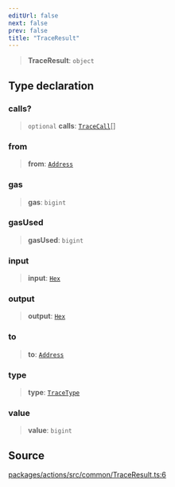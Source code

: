 ```yaml
---
editUrl: false
next: false
prev: false
title: "TraceResult"
---
```


> **TraceResult**: `object`

## Type declaration

### calls?

> `optional` **calls**: [`TraceCall`](/reference/tevm/actions/type-aliases/tracecall/)[]

### from

> **from**: [`Address`](/reference/tevm/actions/type-aliases/address/)

### gas

> **gas**: `bigint`

### gasUsed

> **gasUsed**: `bigint`

### input

> **input**: [`Hex`](/reference/tevm/actions/type-aliases/hex/)

### output

> **output**: [`Hex`](/reference/tevm/actions/type-aliases/hex/)

### to

> **to**: [`Address`](/reference/tevm/actions/type-aliases/address/)

### type

> **type**: [`TraceType`](/reference/tevm/actions/type-aliases/tracetype/)

### value

> **value**: `bigint`

## Source

[packages/actions/src/common/TraceResult.ts:6](https://github.com/evmts/tevm-monorepo/blob/main/packages/actions/src/common/TraceResult.ts#L6)
